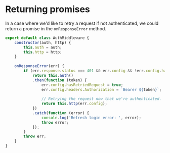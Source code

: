 # Returning promises

In a case where we'd like to retry a request if not authenticated, we could return a promise in the `onResponseError` method.

```javascript
export default class AuthMiddleware {
    constructor(auth, http) {
        this.auth = auth;
        this.http = http;
    }
    
    onResponseError(err) {
        if (err.response.status === 401 && err.config && !err.config.hasRetriedRequest) {
            return this.auth()
            .then(function (token) {
                err.config.hasRetriedRequest = true;
                err.config.headers.Authorization = `Bearer ${token}`;
                
                // Retrying the request now that we're authenticated.
                return this.http(err.config);
            })
            .catch(function (error) {
                console.log('Refresh login error: ', error);
                throw error;
            });
        }
        throw err;
    }
}
```
